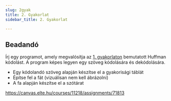 ```yaml
---
slug: 2gyak
title: 2. Gyakorlat 
sidebar_title: 2. Gyakorlat

---
```


## Beadandó
Írj egy programot, amely megvalósítja az [1. gyakorlaton](1gyak) bemutatott Huffman kódolást. A program képes legyen egy szöveg kódolására és dekódolására.

-   Egy kódolandó szöveg alapján készítse el a gyakorisági táblát
-   Építse fel a fát (vizuálisan nem kell ábrázolni)
-   A fa alapján készítse el a szótárat

https://canvas.elte.hu/courses/11218/assignments/71813

<!--stackedit_data:
eyJoaXN0b3J5IjpbMTc2OTk5MzQ1MCw4MzU0Nzg5NzJdfQ==
-->